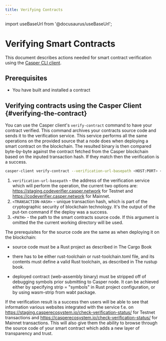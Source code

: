 ```yaml
---
title: Verifying Contracts
---
```


import useBaseUrl from '@docusaurus/useBaseUrl';

# Verifying Smart Contracts

This document describes actions needed for smart contract verification using the [Casper CLI client](../prerequisites.md#install-casper-client).

## Prerequisites

- You have built and installed a contract

## Verifying contracts using the Casper Client {#verifying-the-contract}

You can use the Casper client's `verify-contract` command to have your contract verified. This command archives your contracts source code and sends it to the verification service. This service performs all the same operations on the provided source that a node does when deploying a smart contract on the blockchain. The resulted binary is then compared byte-by-byte against the contract fetched from the Casper blockchain based on the inputed transaction hash. If they match then the verification is a success.

```bash
casper-client verify-contract --verification-url-basepath <HOST:PORT> <TRANSACTION-HASH> <PATH>
```

1. `verification-url-basepath` - the address of the verification service which will perform the operation, the current two options are: https://staging.codeverifier.casper.network for Testnet and https://codeverifier.casper.network for Mainnet.
2. `<TRANSACTION-HASH>` - unique transaction hash, which is part of the cryptographic security of blockchain technology. It's the output of the put-txn command if the deploy was a success.
3. `<PATH>` - the path to the smart contracts source code. If this argument is omitted the the current working directory will be used.

The prerequisites for the source code are the same as when deploying it on the blockchain:

* source code must be a Rust project as described in The Cargo Book

* there has to be either rust-toolchain or rust-toolchain.toml file, and its contents must define a valid Rust toolchain, as described in The rustup book.

* deployed contract (web-assembly binary) must be stripped off of debugging symbols prior submitting to Casper node. It can be achieved either by specifying strip = "symbols" in Rust project configuration, or by using wasm-strip from wabt package.

If the verification result is a success then users will be able to see that information various websites integrated with the service f.e. on https://staging.casperecosystem.io/check-verification-status/ for Testnet transactions and https://casperecosystem.io/check-verification-status/ for Mainnet transactions. This will also give them the ability to browse through the source code of your smart contract which adds a new layer of transparency and trust.
